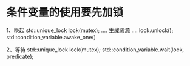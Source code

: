 # 条件变量的使用要先加锁

1、唤起
std::unique_lock lock(mutex);
....
生成资源
....
lock.unlock();
std::condition_variable.awake_one()

2、等待
std::unique_lock lock(mutex);
std::condition_variable.wait(lock, predicate);
